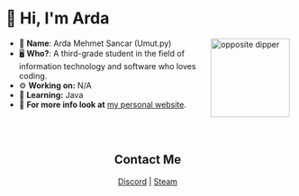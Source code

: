 #  👋 Hi, I'm Arda

<img height="140px" align="right" src="https://i.imgur.com/I1BIb2a.png" alt="opposite dipper">

- 👀 __**Name**__: Arda Mehmet Sancar (Umut.py)
- 🖥️ **Who?**: A third-grade student in the field of information technology and software who loves coding.
- ⚙️ **Working on:** N/A
- 🤿 **Learning:** Java 
- 📢 **For more info look at** [my personal website](https://ardamehmetsancar.me/).


<br><br>
<h2 align="center"> Contact Me </h2>
<p align="center">
  <a href="https://discord.com/users/750365145309511791" target="_blank">Discord</a>
  |
  <a href="https://steamcommunity.com/profiles/76561199709437518/" target="_blank">Steam</a>
</p>
